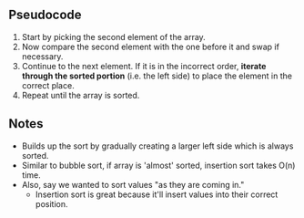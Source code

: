 
## Pseudocode
1. Start by picking the second element of the array.
2. Now compare the second element with the one before it and swap if necessary.
3. Continue to the next element. If it is in the incorrect order, **iterate through the sorted portion**
    (i.e. the left side) to place the element in the correct place.
4. Repeat until the array is sorted.

## Notes
- Builds up the sort by gradually creating a larger left side which is always sorted.
- Similar to bubble sort, if array is 'almost' sorted, insertion sort takes O(n) time.
- Also, say we wanted to sort values "as they are coming in."
    - Insertion sort is great because it'll insert values into their correct position.
